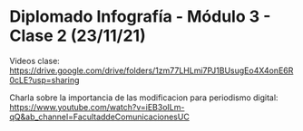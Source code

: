 # Diplomado Infografía - Módulo 3 - Clase 2 (23/11/21)

Videos clase: https://drive.google.com/drive/folders/1zm77LHLmi7PJ1BUsugEo4X4onE6R0cLE?usp=sharing

Charla sobre la importancia de las modificacion para periodismo digital: https://www.youtube.com/watch?v=iEB3oILm-qQ&ab_channel=FacultaddeComunicacionesUC
